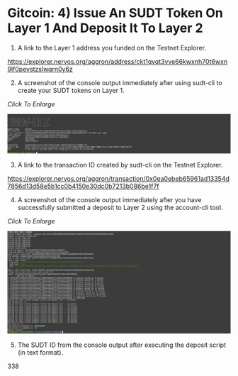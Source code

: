 # Gitcoin: 4) Issue An SUDT Token On Layer 1 And Deposit It To Layer 2

1. A link to the Layer 1 address you funded on the Testnet Explorer.

https://explorer.nervos.org/aggron/address/ckt1qyqt3vve66kwxnh70t6wxn9lf0pevstzslwqrn0y6z

2. A screenshot of the console output immediately after using sudt-cli to create your SUDT tokens on Layer 1.

_Click To Enlarge_

<img src='https://github.com/encoderafat/nervos/blob/main/project4/tokensissue.png' width='800' />

3. A link to the transaction ID created by sudt-cli on the Testnet Explorer.

https://explorer.nervos.org/aggron/transaction/0x0ea0ebeb65961ad13354d7856d13d58e5b1cc0b4150e30dc0b7213b086be1f7f

4. A screenshot of the console output immediately after you have successfully submitted a deposit to Layer 2 using the account-cli tool.

_Click To Enlarge_

<img src='https://github.com/encoderafat/nervos/blob/main/project4/transfersudt.png' width='800' />

5. The SUDT ID from the console output after executing the deposit script (in text format).

338
